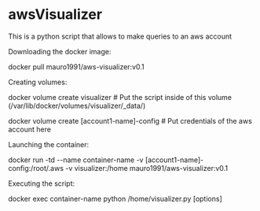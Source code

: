 # awsVisualizer
This is a python script that allows to make queries to an aws account

Downloading the docker image:

docker pull mauro1991/aws-visualizer:v0.1

Creating volumes:

docker volume create visualizer # Put the script inside of this volume (/var/lib/docker/volumes/visualizer/_data/)

docker volume create [account1-name]-config # Put credentials of the aws account here 

Launching the container:

docker run -td --name container-name -v [account1-name]-config:/root/.aws -v visualizer:/home mauro1991/aws-visualizer:v0.1

Executing the script:

docker exec container-name python /home/visualizer.py [options]
